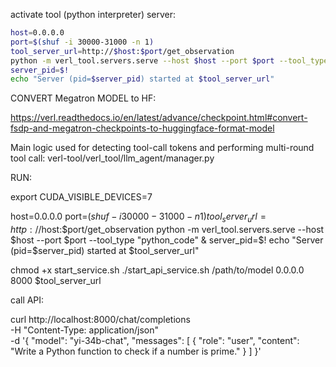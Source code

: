 activate tool (python interpreter) server:

~~~bash
host=0.0.0.0
port=$(shuf -i 30000-31000 -n 1)
tool_server_url=http://$host:$port/get_observation
python -m verl_tool.servers.serve --host $host --port $port --tool_type "python_code" &
server_pid=$!
echo "Server (pid=$server_pid) started at $tool_server_url"
~~~


CONVERT Megatron MODEL to HF:

https://verl.readthedocs.io/en/latest/advance/checkpoint.html#convert-fsdp-and-megatron-checkpoints-to-huggingface-format-model



Main logic used for detecting tool-call tokens and performing multi-round tool call:
verl-tool/verl_tool/llm_agent/manager.py


RUN: 

export CUDA_VISIBLE_DEVICES=7

host=0.0.0.0
port=$(shuf -i 30000-31000 -n 1)
tool_server_url=http://$host:$port/get_observation
python -m verl_tool.servers.serve --host $host --port $port --tool_type "python_code" &
server_pid=$!
echo "Server (pid=$server_pid) started at $tool_server_url"

chmod +x start_service.sh
./start_api_service.sh /path/to/model 0.0.0.0 8000 $tool_server_url


call API:

curl http://localhost:8000/chat/completions \
  -H "Content-Type: application/json" \
  -d '{
    "model": "yi-34b-chat",
    "messages": [
      {
        "role": "user",
        "content": "Write a Python function to check if a number is prime."
      }
    ]
  }'